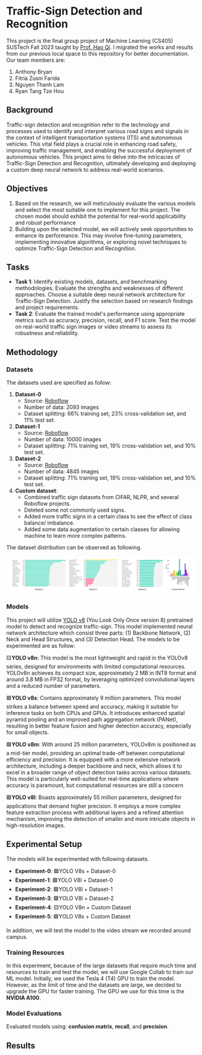 # Traffic-Sign Detection and Recognition
This project is the final group project of Machine Learning (CS405) SUSTech Fall 2023 taught by [Prof. Hao Qi](https://www.sustech.edu.cn/en/faculties/haoqi.html). I migrated the works and results from our previous local space to this repository for better documentation. Our team members are:
1. Anthony Bryan
2. Fitria Zusni Farida
3. Nguyen Thanh Lam
4. Ryan Tang Tze Hou

## Background
Traffic-sign detection and recognition refer to the technology and processes used to identify and interpret various road signs and signals in the context of intelligent transportation systems (ITS) and autonomous vehicles. This vital field plays a crucial role in enhancing road safety, improving traffic management, and enabling the successful deployment of autonomous vehicles. This project aims to delve into the intricacies of Traffic-Sign Detection and Recognition, ultimately developing and deploying a custom deep neural network to address real-world scenarios.

## Objectives
1. Based on the research, we will meticulously evaluate the various models and select the most suitable one to implement for this project. The chosen model should exhibit the potential for real-world applicability and robust performance
2. Building upon the selected model, we will actively seek opportunities to enhance its performance. This may involve fine-tuning parameters, implementing innovative algorithms, or exploring novel techniques to optimize Traffic-Sign Detection and Recognition.

## Tasks
- **Task 1**: Identify existing models, datasets, and benchmarking methodologies. Evaluate the strengths and weaknesses of different approaches. Choose a suitable deep neural network architecture for Traffic-Sign Detection. Justify the selection based on research findings and project requirements.
- **Task 2**: Evaluate the trained model's performance using appropriate metrics such as accuracy, precision, recall, and F1 score. Test the model on real-world traffic sign images or video streams to assess its robustness and reliability.

## Methodology

### Datasets
The datasets used are specified as follow:
1. **Dataset-0**
    - Source: [Roboflow](https://universe.roboflow.com/roboflow-100/road-signs-6ih4y/dataset/2)
    - Number of data: 2093 images
    - Dataset splitting: 66% training set, 23% cross-validation set, and 11% test set.
2. **Dataset-1**
    - Source: [Roboflow](https://universe.roboflow.com/usmanchaudhry622-gmail-com/traffic-and-road-signs/browse?queryText=&pageSize=200&startingIndex=450&browseQuery=true)
    - Number of data: 10000 images
    - Dataset splitting: 71% training set, 19% cross-validation set, and 10% test set.
3. **Dataset-2**
    - Source: [Roboflow](https://universe.roboflow.com/33221302-adi-novitarini-putri-ksp6l/tubes_5_augment/dataset/1)
    - Number of data: 4845 images
    - Dataset splitting: 71% training set, 19% cross-validation set, and 10% test set.
4. **Custom dataset**: 
    - Combined traffic sign datasets from CIFAR, NLPR, and several Roboflow projects.
    - Deleted some not commonly used signs.
    - Added more traffic signs in a certain class to see the effect of class balance/ imbalance.
    - Added some data augmentation to certain classes for allowing machine to learn more complex patterns.
    
The dataset distribution can be observed as following.

![dataset distribution](imgs/datasets(1).png)

### Models 
This project will utilize [YOLO v8](https://github.com/haermosi/yolov8) (You Look Only Once version 8) pretrained model to detect and recognize traffic-sign. This model implemented neural network architecture which consist three parts: (1) Backbone Network, (2) Neck and Head Structures, and (3) Detection Head. The models to be experimented are as follow: 

🟨**YOLO v8n**: This model is the most lightweight and rapid in the YOLOv8 series, designed for environments with limited computational resources. YOLOv8n achieves its compact size, approximately 2 MB in INT8 format and around 3.8 MB in FP32 format, by leveraging optimized convolutional layers and a reduced number of parameters. 

🟦**YOLO v8s**: Contains approximately 9 million parameters. This model strikes a balance between speed and accuracy, making it suitable for inference tasks on both CPUs and GPUs. It introduces enhanced spatial pyramid pooling and an improved path aggregation network (PANet), resulting in better feature fusion and higher detection accuracy, especially for small objects.

🟪**YOLO v8m**: With around 25 million parameters, YOLOv8m is positioned as a mid-tier model, providing
an optimal trade-off between computational efficiency and precision. It is equipped with a more extensive
network architecture, including a deeper backbone and neck, which allows it to excel in a broader range of
object detection tasks across various datasets. This model is particularly well-suited for real-time applications
where accuracy is paramount, but computational resources are still a concern

🟩**YOLO v8l**: Boasts approximately 55 million parameters, designed for applications that demand higher precision. It employs a more complex feature extraction process with additional layers and a refined attention mechanism, improving the detection of smaller and more intricate objects in high-resolution images.

## Experimental Setup
The models will be experimented with following datasets.
- **Experiment-0**: 🟦YOLO V8s + Dataset-0
- **Experiment-1**: 🟩YOLO V8l + Dataset-0
- **Experiment-2**: 🟩YOLO V8l + Dataset-1
- **Experiment-3**: 🟩YOLO V8l + Dataset-2
- **Experiment-4**: 🟨YOLO V8n + Custom Dataset
- **Experiment-5**: 🟦YOLO V8s + Custom Dataset

In addition, we will test the model to the video stream we recorded around campus.
### Training Resources
In this experiment, because of the large datasets that require much time and resources to train and test the model, we will use Google Collab to train our ML model. Initially, we used the Tesla 4 (T4) GPU to train the
model. However, as the limit of time and the datasets are large, we decided to upgrade the GPU for faster training. The GPU we use for this time is the **NVIDIA A100**.

### Model Evaluations
Evaluated models using: **confusion matrix**, **recall**, and **precision**.

## Results




